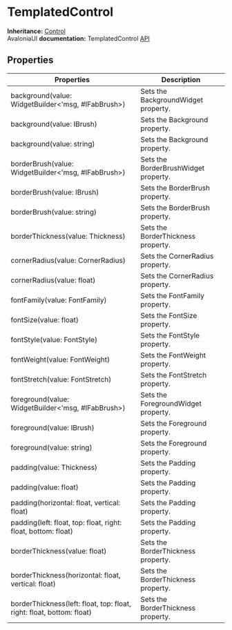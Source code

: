 # TemplatedControl

**Inheritance:** [Control](control.md)\
AvaloniaUI **documentation:** TemplatedControl [API](https://reference.avaloniaui.net/api/Avalonia.Controls.Primitives/TemplatedControl/)

## Properties

| Properties                                                            | Description                          |
| --------------------------------------------------------------------- | ------------------------------------ |
| background(value: WidgetBuilder<'msg, #IFabBrush>)                    | Sets the BackgroundWidget property.  |
| background(value: IBrush)                                             | Sets the Background property.        |
| background(value: string)                                             | Sets the Background property.        |
| borderBrush(value: WidgetBuilder<'msg, #IFabBrush>)                   | Sets the BorderBrushWidget property. |
| borderBrush(value: IBrush)                                            | Sets the BorderBrush property.       |
| borderBrush(value: string)                                            | Sets the BorderBrush property.       |
| borderThickness(value: Thickness)                                     | Sets the BorderThickness property.   |
| cornerRadius(value: CornerRadius)                                     | Sets the CornerRadius property.      |
| cornerRadius(value: float)                                            | Sets the CornerRadius property.      |
| fontFamily(value: FontFamily)                                         | Sets the FontFamily property.        |
| fontSize(value: float)                                                | Sets the FontSize property.          |
| fontStyle(value: FontStyle)                                           | Sets the FontStyle property.         |
| fontWeight(value: FontWeight)                                         | Sets the FontWeight property.        |
| fontStretch(value: FontStretch)                                       | Sets the FontStretch property.       |
| foreground(value: WidgetBuilder<'msg, #IFabBrush>)                    | Sets the ForegroundWidget property.  |
| foreground(value: IBrush)                                             | Sets the Foreground property.        |
| foreground(value: string)                                             | Sets the Foreground property.        |
| padding(value: Thickness)                                             | Sets the Padding property.           |
| padding(value: float)                                                 | Sets the Padding property.           |
| padding(horizontal: float, vertical: float)                           | Sets the Padding property.           |
| padding(left: float, top: float, right: float, bottom: float)         | Sets the Padding property.           |
| borderThickness(value: float)                                         | Sets the BorderThickness property.   |
| borderThickness(horizontal: float, vertical: float)                   | Sets the BorderThickness property.   |
| borderThickness(left: float, top: float, right: float, bottom: float) | Sets the BorderThickness property.   |
